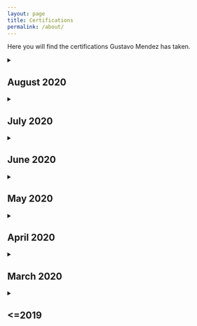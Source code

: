 ```yaml
---
layout: page
title: Certifications
permalink: /about/
---
```


Here you will find the certifications Gustavo Mendez has taken. 
<details>
    <summary>
        <h2>August 2020</h2>
    </summary>
    <p></p>
    <p>Natural Language Processing with Classification and Vector Spaces by Deeplearning.ai: <a href="http://coursera.org/verify/ECBD3759T2Y7">License</a></p>
    <p>Modern AI: Build 6 Real World AI Applications by SuperDataScience: <a href="https://ude.my/UC-168c85da-7d72-41ac-a10f-cca346f1bc48/">License</a></p>
    <p>Natural Language Processing with Probabilistic Models by Deeplearning.ai: <a href="http://coursera.org/verify/QA3ZZMZXKXGP">License</a></p>
    <p>Artificial Intelligence: Optimization Algorithms in Python by SuperDataScience: <a href="https://ude.my/UC-f4f44d6c-b443-475e-90a4-8057db4bde4f/">License</a></p>
    <p>Natural Language Processing with Sequence Models by Deeplearning.ai: <a href="http://coursera.org/verify/QYFYAY3CNU97">License</a></p>
    <p>Modern Web Scraping with Python by SuperDataScience: <a href="https://ude.my/UC-d9bf4fca-3067-44cf-aa1f-ed6f3aa0d078">License</a></p>
    <p>Apache Kafka - Real-time Stream Processing (Master Class) by Learning Journals Ltd: <a href="https://ude.my/UC-2b6d1442-c551-4703-b4e9-2b607da5ae4e/">License</a></p>
</details>

<details>
    <summary>
        <h2>July 2020</h2>
        <p></p>
    </summary>
    <p>Computer Vision: Face Recognition Quick Starter in Python by Udemy: <a href="https://ude.my/UC-1aa9cc72-3b09-48bb-92fb-f2d340dc1f14/">License</a></p>
    <p>Machine Learning and Artificial Intelligence Using Swift by Udemy: <a href="https://ude.my/UC-52f8353a-e1bb-4f9c-9f99-ba18a476ed29/">License</a></p>
</details>

<details>
    <summary>
    <h2>June 2020</h2>
    </summary>
    <p></p>
    <p>Data Science for Business | 6 Real-world Case Studies by SuperDataScience: <a href="https://ude.my/UC-23ff27a1-21ab-4d25-a5f6-7ba4815a7c82/">License</a></p>
    <p>Addressing Large Hadron Collider Challenges by Machine Learning by National Research University — Higher School of Economics: <a href="http://coursera.org/verify/28QLLCBGPW3W">License</a></p>
    <p>Applied Machine Learning For Healthcare by EDUONIX: <a href="https://ude.my/UC-493aca4f-9cc7-45b9-897e-62cede27cc9a/">License</a></p>
    <p>Data-Driven Astronomy by University of Sydney: <a href="http://coursera.org/verify/K4TFC3P84NZY">License</a></p>
</details>

<details>
    <summary>
    <h2>May 2020</h2>
    </summary>
    <p></p>
    <p>AI For Medical Treatment by Deeplearning.ai: <a href="http://coursera.org/verify/EBR58JMNQJMV">License</a></p>
    <p>Specialization AI For Medicine by Deeplearning.ai: <a href="http://coursera.org/verify/HGDARCRD68VJ">License</a></p>
    <p>AI for Medical Diagnosis by Deeplearning.ai: <a href="http://coursera.org/verify/UMWHKR52AEZN">License</a></p>
     <p>AI For Medical Prognosis by Deeplearning.ai: <a href="http://coursera.org/verify/SJNNGFP94AGK">License</a></p>
</details>

<details>
    <summary>
    <h2>April 2020</h2>
    </summary>
    <p></p>
    <p>Learn BERT - most powerful NLP algorithm by Google by SuperDataScience: <a href="https://ude.my/UC-4d0d3ed8-9f7d-4dbe-a336-af2aab316130/">License</a></p>
</details>
<details>
    <summary>
    <h2>March 2020</h2>
    </summary>
    <p></p>
    <p>Modern Natural Language Processing in Python by SuperDataScience: <a href="https://ude.my/UC-68e781da-8edc-44b0-886d-0f5f49ce6333/">License</a></p>
</details>
<details>
    <summary>
    <h2>&#60;=2019 </h2>
    </summary>
    <p></p>
    <p>NLP - Natural Language Processing with Python by Udemy: <a href="https://ude.my/UC-24GMOL94">License</a></p>
    <p>Artificial Intelligence Masterclass by SuperDataScience: <a href="https://ude.my/UC-DWMCQETD">License</a></p>
    <p>Deep Learning A-Z™: Hands on Artificial Neural Networks by SuperDataScience: <a href="https://ude.my/UC-A5ASEUGU">License</a></p>
    <p>R Programming A-Z™: R for Data Science With Real Exercises by SuperDataScience: <a href="https://ude.my/UC-N3MFMWC4">License</a></p>
    <p>Scala and Spark for Big Data and Machine Learning by Udemy: <a href="https://ude.my/UC-W11OIJUO">License</a></p>
    <p>Deep Learning and NLP A-Z™: How to create a ChatBot by SuperDataScience: <a href="https://ude.my/UC-RWY0J9T4">License</a></p>
    <p>Deep Learning and Computer Vision A-Z™: OpenCV, SSD &amp; GANs by SuperDataScience: <a href="https://ude.my/UC-TAK6UJBC">License</a></p>

</details>

